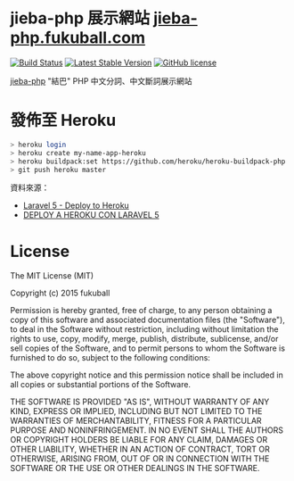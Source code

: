 jieba-php 展示網站 [jieba-php.fukuball.com](http://jieba-php.fukuball.com)
========
[![Build Status](https://travis-ci.org/fukuball/jieba-php.svg?branch=master)](https://travis-ci.org/fukuball/jieba-php)
[![Latest Stable Version](https://poser.pugx.org/fukuball/jieba-php/v/stable.png)](https://packagist.org/packages/fukuball/jieba-php)
[![GitHub license](https://img.shields.io/badge/license-MIT-blue.svg)](https://raw.githubusercontent.com/fukuball/jieba-php/master/LICENSE)

[jieba-php](https://github.com/fukuball/jieba-php) "結巴" PHP 中文分詞、中文斷詞展示網站

發佈至 Heroku
=========
```bash
> heroku login
> heroku create my-name-app-heroku
> heroku buildpack:set https://github.com/heroku/heroku-buildpack-php
> git push heroku master
```
資料來源：
* [Laravel 5 - Deploy to Heroku](https://www.youtube.com/watch?v=uaKpcEG0PYU)
* [DEPLOY A HEROKU CON LARAVEL 5](https://www.youtube.com/watch?v=uaKpcEG0PYU)

License
=========
The MIT License (MIT)

Copyright (c) 2015 fukuball

Permission is hereby granted, free of charge, to any person obtaining a copy
of this software and associated documentation files (the "Software"), to deal
in the Software without restriction, including without limitation the rights
to use, copy, modify, merge, publish, distribute, sublicense, and/or sell
copies of the Software, and to permit persons to whom the Software is
furnished to do so, subject to the following conditions:

The above copyright notice and this permission notice shall be included in all
copies or substantial portions of the Software.

THE SOFTWARE IS PROVIDED "AS IS", WITHOUT WARRANTY OF ANY KIND, EXPRESS OR
IMPLIED, INCLUDING BUT NOT LIMITED TO THE WARRANTIES OF MERCHANTABILITY,
FITNESS FOR A PARTICULAR PURPOSE AND NONINFRINGEMENT. IN NO EVENT SHALL THE
AUTHORS OR COPYRIGHT HOLDERS BE LIABLE FOR ANY CLAIM, DAMAGES OR OTHER
LIABILITY, WHETHER IN AN ACTION OF CONTRACT, TORT OR OTHERWISE, ARISING FROM,
OUT OF OR IN CONNECTION WITH THE SOFTWARE OR THE USE OR OTHER DEALINGS IN THE
SOFTWARE.